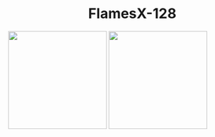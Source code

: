 <h1 align="center"> FlamesX-128 </h1

<img src="https://github-readme-stats.vercel.app/api?username=FlamesX-128&show_icons=true&theme=radical" widht="140" height="200"> <img src="https://github-readme-stats.vercel.app/api/top-langs/?username=FlamesX-128&theme=radical" widht="150" height="200">





<!--
**FlamesX-128/FlamesX-128** is a ✨ _special_ ✨ repository because its `README.md` (this file) appears on your GitHub profile.

Here are some ideas to get you started:

- 🔭 I’m currently working on ...
- 🌱 I’m currently learning ...
- 👯 I’m looking to collaborate on ...
- 🤔 I’m looking for help with ...
- 💬 Ask me about ...
- 📫 How to reach me: ...
- 😄 Pronouns: ...
- ⚡ Fun fact: ...
-->
